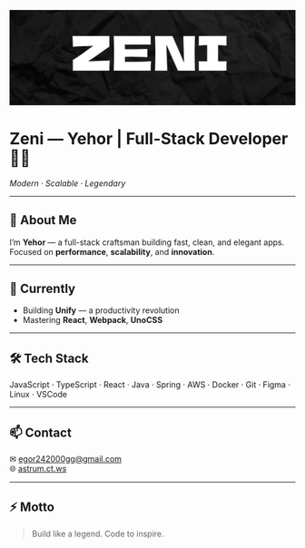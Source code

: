 ![Header](https://github.com/egordawuw3/assets/blob/main/%D0%9D%D0%BE%D0%B2%D1%8B%D0%B8%CC%86%20%D0%BF%D1%80%D0%BE%D0%B5%D0%BA%D1%82.png)

# Zeni — Yehor | Full-Stack Developer 🧠🚀  
*Modern · Scalable · Legendary*

---

## 👋 About Me

I’m **Yehor** — a full-stack craftsman building fast, clean, and elegant apps.  
Focused on **performance**, **scalability**, and **innovation**.

---

## 🚧 Currently

- Building **Unify** — a productivity revolution  
- Mastering **React**, **Webpack**, **UnoCSS**

---

## 🛠 Tech Stack

JavaScript · TypeScript · React · Java · Spring · AWS · Docker · Git · Figma · Linux · VSCode

---

## 📫 Contact

✉ egor242000gg@gmail.com  
🌐 [astrum.ct.ws](https://astrum.ct.ws)

---

## ⚡ Motto

> Build like a legend. Code to inspire.

